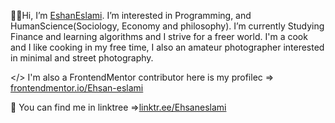 👋🏻Hi, I’m [EshanEslami](https://github.com/Ehsan-eslami). I’m interested in Programming, and HumanScience(Sociology, Economy and philosophy).
I’m currently Studying Finance and learning algorithms and I strive for a freer world. I'm a cook and I like cooking in my free time, I also an amateur photographer interested in minimal and street photography.

</> I'm also a FrontendMentor contributor here is my profilec => [frontendmentor.io/Ehsan-eslami](https://www.frontendmentor.io/profile/Ehsan-eslami)

🔗 You can find me in linktree =>[linktr.ee/Ehsaneslami](https://linktr.ee/Ehsaneslami)

<!---
Ehsan-eslami/Ehsan-eslami is a ✨ special ✨ repository because its `README.md` (this file) appears on your GitHub profile.
You can click the Preview link to take a look at your changes.
--->
